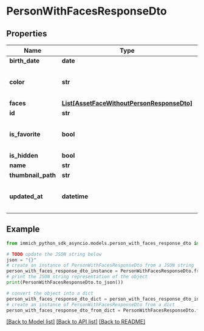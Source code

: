 # PersonWithFacesResponseDto


## Properties

Name | Type | Description | Notes
------------ | ------------- | ------------- | -------------
**birth_date** | **date** |  | 
**color** | **str** | This property was added in v1.126.0 | [optional] 
**faces** | [**List[AssetFaceWithoutPersonResponseDto]**](AssetFaceWithoutPersonResponseDto.md) |  | 
**id** | **str** |  | 
**is_favorite** | **bool** | This property was added in v1.126.0 | [optional] 
**is_hidden** | **bool** |  | 
**name** | **str** |  | 
**thumbnail_path** | **str** |  | 
**updated_at** | **datetime** | This property was added in v1.107.0 | [optional] 

## Example

```python
from immich_python_sdk_asyncio.models.person_with_faces_response_dto import PersonWithFacesResponseDto

# TODO update the JSON string below
json = "{}"
# create an instance of PersonWithFacesResponseDto from a JSON string
person_with_faces_response_dto_instance = PersonWithFacesResponseDto.from_json(json)
# print the JSON string representation of the object
print(PersonWithFacesResponseDto.to_json())

# convert the object into a dict
person_with_faces_response_dto_dict = person_with_faces_response_dto_instance.to_dict()
# create an instance of PersonWithFacesResponseDto from a dict
person_with_faces_response_dto_from_dict = PersonWithFacesResponseDto.from_dict(person_with_faces_response_dto_dict)
```
[[Back to Model list]](../README.md#documentation-for-models) [[Back to API list]](../README.md#documentation-for-api-endpoints) [[Back to README]](../README.md)


